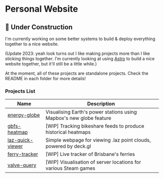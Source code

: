 # Personal Website

## 🚧 Under Construction

I'm currently working on some better systems to build & deploy everything together to a nice website.

(Update 2023: yeah look turns out I like making projects more than I like sticking things together. I'm currently looking at using [Astro](https://astro.build/) to build a nice website together, but it'll still be a little while.)

At the moment, all of these projects are standalone projects. Check the README in each folder for more details!

### Projects List

| Name | Description |
| ---- | ----------- |
| [energy-globe](./energy-globe/) | Visualising Earth's power stations using Mapbox's new globe feature |
| [gbfs-heatmap](./gbfs-heatmap/) | [WIP] Tracking bikeshare feeds to produce historical heatmaps |
| [laz-quick-viewer](./laz-quick-viewer/) | Simple webpage for viewing .laz point clouds, powered by deck.gl |
| [ferry-tracker](./ferry-tracker/) | [WIP] Live tracker of Brisbane's ferries |
| [valve-query](./valve-query) | [WIP] Visualisation of server locations for various Steam games |
